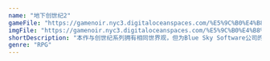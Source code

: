 ```yaml
---
name: "地下创世纪2"
gameFile: "https://gamenoir.nyc3.digitaloceanspaces.com/%E5%9C%B0%E4%B8%8B%E5%88%9B%E4%B8%96%E7%BA%AA2/uw2.zip"
imgFile: "https://gamenoir.nyc3.digitaloceanspaces.com/%E5%9C%B0%E4%B8%8B%E5%88%9B%E4%B8%96%E7%BA%AA2/original.webp"
shortDescription: "本作与创世纪系列拥有相同世界观，但为Blue Sky Software公司的作品。"
genre: "RPG"
---
```

